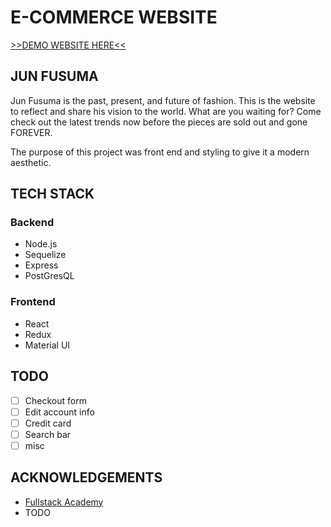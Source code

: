 # E-COMMERCE WEBSITE

[>>DEMO WEBSITE HERE<<](https://junfusuma.herokuapp.com/)

## JUN FUSUMA

Jun Fusuma is the past, present, and future of fashion. This is the website to reflect and share his vision to the world. What are you waiting for? Come check out the latest trends now before the pieces are sold out and gone FOREVER.

The purpose of this project was front end and styling to give it a modern aesthetic. 

## TECH STACK

### Backend
* Node.js 
* Sequelize 
* Express 
* PostGresQL

### Frontend
* React 
* Redux 
* Material UI

## TODO
- [ ] Checkout form
- [ ] Edit account info
- [ ] Credit card
- [ ] Search bar
- [ ] misc

## ACKNOWLEDGEMENTS
* [Fullstack Academy](https://www.fullstackacademy.com/)
* TODO
